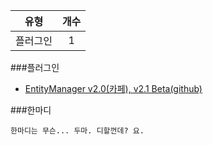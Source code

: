 | 유형 | 개수 |
| :--: | :--: |
| 플러그인 | 1 |


###플러그인
- [EntityManager v2.0(카페), v2.1 Beta(github)](https://github.com/milk0417/EntityManager)


###한마디
```
한마디는 무슨... 두마. 디할껀데? 요.
```
